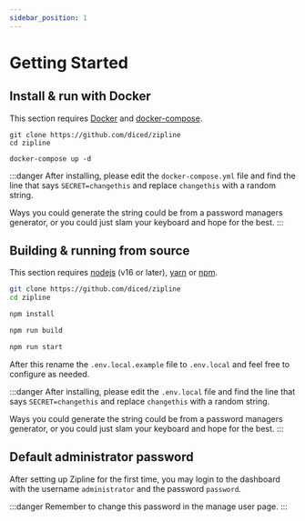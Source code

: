 ```yaml
---
sidebar_position: 1
---
```


# Getting Started

## Install & run with Docker
This section requires [Docker](https://docs.docker.com/get-docker/) and [docker-compose](https://docs.docker.com/compose/install/).

```shell
git clone https://github.com/diced/zipline
cd zipline

docker-compose up -d
```

:::danger
After installing, please edit the `docker-compose.yml` file and find the line that says `SECRET=changethis` and replace `changethis` with a random string.


Ways you could generate the string could be from a password managers generator, or you could just slam your keyboard and hope for the best.
:::

## Building & running from source
This section requires [nodejs](https://nodejs.org) (v16 or later), [yarn](https://yarnpkg.com/) or [npm](https://npmjs.com).

```bash
git clone https://github.com/diced/zipline
cd zipline
```

```bash npm2yarn
npm install
```

```bash npm2yarn
npm run build
```

```bash npm2yarn
npm run start
```

After this rename the `.env.local.example` file to `.env.local` and feel free to configure as needed.

:::danger
After installing, please edit the `.env.local` file and find the line that says `SECRET=changethis` and replace `changethis` with a random string.


Ways you could generate the string could be from a password managers generator, or you could just slam your keyboard and hope for the best.
:::

## Default administrator password
After setting up Zipline for the first time, you may login to the dashboard with the username `administrator` and the password `password`.

:::danger
Remember to change this password in the manage user page.
:::